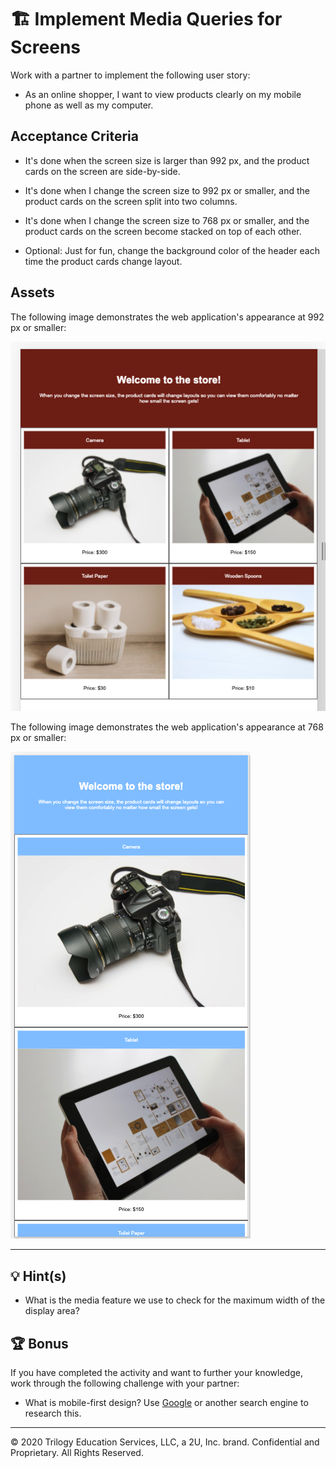 # 🏗️ Implement Media Queries for Screens

Work with a partner to implement the following user story:

* As an online shopper, I want to view products clearly on my mobile phone as well as my computer.

## Acceptance Criteria

* It's done when the screen size is larger than 992 px, and the product cards on the screen are side-by-side.

* It's done when I change the screen size to 992 px or smaller, and the product cards on the screen split into two columns.

* It's done when I change the screen size to 768 px or smaller, and the product cards on the screen become stacked on top of each other.

* Optional: Just for fun, change the background color of the header each time the product cards change layout. 

## Assets

The following image demonstrates the web application's appearance at 992 px or smaller:

![The product cards are split into two columns evenly](./Images/01-product-columns.png)

The following image demonstrates the web application's appearance at 768 px or smaller:

![The product cards are stacked on top of each other](./Images/02-products-stacked.png)

---

## 💡 Hint(s)

* What is the media feature we use to check for the maximum width of the display area?

## 🏆 Bonus

If you have completed the activity and want to further your knowledge, work through the following challenge with your partner: 

  * What is mobile-first design? Use [Google](https://www.google.com) or another search engine to research this.

---
© 2020 Trilogy Education Services, LLC, a 2U, Inc. brand. Confidential and Proprietary. All Rights Reserved.